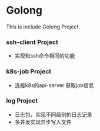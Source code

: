 # Golong
This is include Golong Project.
### ssh-client Project
- 实现和ssh命令相同的功能
### k8s-job Project
- 连接k8s的api-server 获取job信息
### log Project
- 日志包，实现不同级别的日志记录
- 多并发实现异步写入文件

